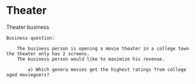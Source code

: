 # Theater

Theater business
	
	Business question:

		The business person is opening a movie theater in a college town the theater only has 2 screens. 
		The business person would like to maximize his revenue.
		
			a) Which genera movies get the highest ratings from college aged moviegoers?
